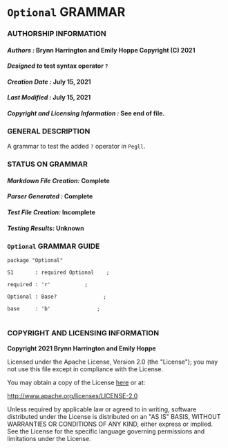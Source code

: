 # **`Optional` GRAMMAR**

### **AUTHORSHIP INFORMATION**
#### *Authors :* Brynn Harrington and Emily Hoppe Copyright (C) 2021
#### *Designed to* test syntax operator `?`
#### *Creation Date :* July 15, 2021 
#### *Last Modified :* July 15, 2021
#### *Copyright and Licensing Information :* See end of file.

### **GENERAL DESCRIPTION**
A grammar to test the added `?` operator in `Pegll`.

### **STATUS ON GRAMMAR**
#### *Markdown File Creation:* Complete
#### *Parser Generated :* Complete
#### *Test File Creation:* Incomplete
#### *Testing Results:* Unknown

### **`Optional` GRAMMAR GUIDE**

```
package "Optional"

S1       : required Optional    ;

required : 'r'           ;

Optional : Base?               ;

base     : 'b'               ;

```
#
### **COPYRIGHT AND LICENSING INFORMATION**
**Copyright 2021 Brynn Harrington and Emily Hoppe**

Licensed under the Apache License, Version 2.0 (the "License"); you may not use this file except in compliance with the License.

You may obtain a copy of the License [here](http://www.apache.org/licenses/LICENSE-2.0) or at:

http://www.apache.org/licenses/LICENSE-2.0

Unless required by applicable law or agreed to in writing, software distributed under the License is distributed on an "AS IS" BASIS, WITHOUT WARRANTIES OR CONDITIONS OF ANY KIND, either express or implied. See the License for the specific language governing permissions and limitations under the License.
